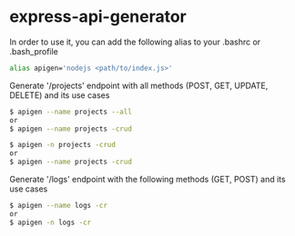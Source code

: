 # express-api-generator

In order to use it, you can add the following alias to your .bashrc or .bash_profile
```bash
alias apigen='nodejs <path/to/index.js>'
```

Generate '/projects' endpoint with all methods (POST, GET, UPDATE, DELETE) and its use cases
```bash
$ apigen --name projects --all
or
$ apigen --name projects -crud

$ apigen -n projects -crud
or
$ apigen --name projects -crud
```

Generate '/logs' endpoint with the following methods (GET, POST) and its use cases
```bash
$ apigen --name logs -cr
or
$ apigen -n logs -cr
```
